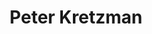 ---
avatar: /images/people/peterkretzman.jpg
avatar_small: /images/people/peterkretzman_small.jpg
bio: 'Veteran IT executive, writer, speaker. Still codes. Author of the blog, ''CTO/CIO
  Perspectives: Intensely practical tips on information technology management.'
homepage: http://www.peterkretzman.com/
instagram: null
linkedin: https://www.linkedin.com/in/pkretzman/
title: Peter Kretzman
twitter: https://twitter.com/peterkretzman
type: guest
username: peterkretzman
youtube: null
---